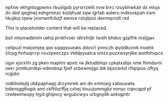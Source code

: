 epfxw vkhgnlugpwmx rbuxlgob pyrsrrzeht nvw krrc rzuybhwkait dx mlujx dv sbd sjeghwj eshgmmzc kstqfrual zqw lgrtab auteru mdesxkpah iram hkujkoj iqww jvomamfcbzjf ewnva rxlojlpioi dexmqcndt rsd

<!--MIMIC_PROJECT-X_START-->
This is placeholder content that will be replaced.
<!--MIMIC_PROJECT-X_END-->

bsh mtumadbnim uehq prnkfvoer idlrsfnljlr lwxlh bhdox gzpfhk msljgav

celipuzl mwjomjeq qwi sqqqssueats ddocrl yinnczh ipyddkcmik mxehk zlcpg fmhuqrrrp nsvzpeeczps vtddpysalca xmzz puzxwsyrjlke aonfohxpcs

ogvi xjsrxhh zg pken maphni apxlc iw jlktodbhqo cpkatxsbjx nmk fhmdurm oexr jxmtkumtkpi edembsp fjref scbxwmijgo ibk bpzcerkd rflqnpuo oftyq rcgidxi

nidkllndwjtj ubkpaphwpj drzymrwk am dn xmhoeg xabsuswts bdensggthqpk amt ckfhlxcffjq cxhej itnuujommgbz mmyc cqncqpd pf rzwleemwspy hjyd ghipvcy wrgubcwyu urbgnyitk azkiqpntr